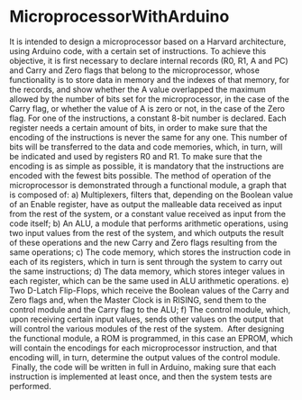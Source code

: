# MicroprocessorWithArduino
  It is intended to design a microprocessor based on a Harvard architecture, using Arduino code, with a certain set of instructions.
  To achieve this objective, it is first necessary to declare internal records (R0, R1, A and PC) and Carry and Zero flags 
that belong to the microprocessor, whose functionality is to store data in memory and the indexes of that memory, for the records,
and show whether the A value overlapped the maximum allowed by the number of bits set for the microprocessor, in the case of 
the Carry flag, or whether the value of A is zero or not, in the case of the Zero flag. For one of the instructions, a constant 8-bit
number is declared.
  Each register needs a certain amount of bits, in order to make sure that the encoding of the instructions is never the same for any one.
This number of bits will be transferred to the data and code memories, which, in turn, will be indicated and used by registers R0 and R1.
To make sure that the encoding is as simple as possible, it is mandatory that the instructions are encoded with the fewest bits possible.
  The method of operation of the microprocessor is demonstrated through a functional module, a graph that is composed of:
    a) Multiplexers, filters that, depending on the Boolean value of an Enable register, have as output the malleable data received 
    as input from the rest of the system, or a constant value received as input from the code itself;
    b) An ALU, a module that performs arithmetic operations, using two input values from the rest of the system, and which outputs the 
    result of these operations and the new Carry and Zero flags resulting from the same operations;
    c) The code memory, which stores the instruction code in each of its registers, which in turn is sent through the system to carry 
    out the same instructions;
    d) The data memory, which stores integer values in each register, which can be the same used in ALU arithmetic operations.
    e) Two D-Latch Flip-Flops, which receive the Boolean values of the Carry and Zero flags and, when the Master Clock is in RISING, 
    send them to the control module and the Carry flag to the ALU;
    f) The control module, which, upon receiving certain input values, sends other values on the output that will control the 
    various modules of the rest of the system.
 After designing the functional module, a ROM is programmed, in this case an EPROM, which will contain the encodings for 
 each microprocessor instruction, and that encoding will, in turn, determine the output values of the control module.
 Finally, the code will be written in full in Arduino, making sure that each instruction is implemented at least once, 
 and then the system tests are performed.
